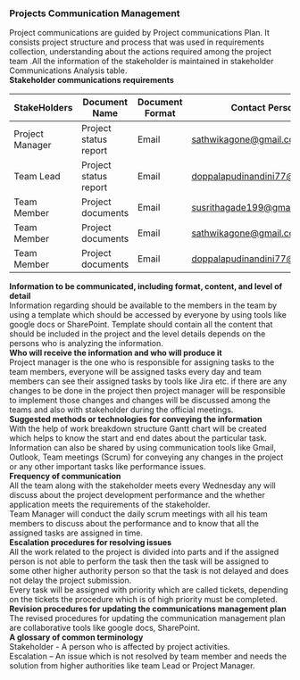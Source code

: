 <b><h3>Projects Communication Management</h3></b>
Project communications are guided by Project communications Plan. It consists project structure and process that was used in requirements collection, understanding about the actions required among the project team .All the information of the stakeholder is maintained in stakeholder Communications Analysis table.<br>
<b>Stakeholder communications requirements</b><br>


StakeHolders|Document Name |Document Format|Contact Person|Due Date|
---|---|---|---|---| 
Project Manager|Project status report|Email|sathwikagone@gmail.com|Every week
Team Lead|Project status report|Email|doppalapudinandini77@gmail.com|Every week
Team Member|Project documents|Email|susrithagade199@gmail.com|Daily
Team Member|Project documents|Email|sathwikagone@gmail.com|Daily
Team Member|Project documents|Email|doppalapudinandini77@gmail.com|Daily



<b>Information to be communicated, including format, content, and level of detail</b><br>
Information regarding should be available to the members in the team by using a template which should be accessed by everyone by using tools like google docs or SharePoint. Template should contain all the content that should be included in the project and the level details depends on the persons who is analyzing the information.<br>
<b>Who will receive the information and who will produce it</b><br>
Project manager is the one who is responsible for assigning tasks to the team members, everyone will be assigned tasks every day and team members can see their assigned tasks by tools like Jira etc. if there are any changes to be done in the project then project manager will be responsible to implement those changes and changes will be discussed among the teams and also with stakeholder during the official meetings.<br>
<b>Suggested methods or technologies for conveying the information</b><br>
With the help of work breakdown structure Gantt chart will be created which helps to know the start and end dates about the particular task. Information can also be shared by using communication tools like Gmail, Outlook, Team meetings (Scrum) for conveying any changes in the project or any other important tasks like performance issues.<br>
<b>Frequency of communication</b><br>
All the team along with the stakeholder meets every Wednesday any will discuss about the project development performance and the whether application meets the requirements of the stakeholder. <br>
Team Manager will conduct the daily scrum meetings with all his team members to discuss about the performance and to know that all the assigned tasks are assigned in time.<br>
<b>Escalation procedures for resolving issues </b><br>
All the work related to the project is divided into parts and if the assigned person is not able to perform the task then the task will be assigned to some other higher authority person so that the task is not delayed and does not delay the project submission.<br>
Every task will be assigned with priority which are called tickets, depending on the tickets the procedure which is of high priority must be completed.<br>
<b>Revision procedures for updating the communications management plan</b><br>
The revised procedures for updating the communication management plan are collaborative tools like google docs, SharePoint.<br>
<b>A glossary of common terminology</b><br>
Stakeholder - A person who is affected by project activities.<br>
Escalation – An issue which is not resolved by team member and needs the solution from higher authorities like team Lead or Project Manager.<br>





